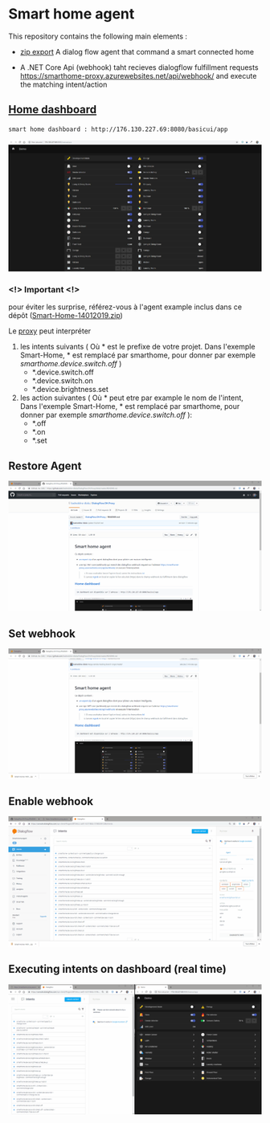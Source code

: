 # Smart home agent

This repository contains the following main elements :

- [zip export](https://github.com/badreddine-dlaila/DialogFlow.OH.Proxy/raw/master/Smart-Home-14012019.zip) A dialog flow agent that command a smart connected home

- A .NET Core Api (webhook) taht recieves dialogflow fulfillment requests https://smarthome-proxy.azurewebsites.net/api/webhook/ and execute the matching intent/action

## [Home dashboard](http://176.130.227.69:8080/basicui/app)

    smart home dashboard : http://176.130.227.69:8080/basicui/app

![openhab dashboard](Images/B5CDAA9F-1D8F-4796-854B-252E93298229.jpg)

### <!> Important <!>
pour éviter les surprise, référez-vous à l'agent example inclus dans ce dépôt ([Smart-Home-14012019.zip](https://github.com/badreddine-dlaila/DialogFlow.OH.Proxy/raw/master/Smart-Home-14012019.zip))

Le [proxy](https://smarthome-proxy.azurewebsites.net/api/info) peut interpréter
1. les intents suivants ( Où * est le prefixe de votre projet. Dans l'exemple Smart-Home, * est remplacé par smarthome, pour donner par exemple *smarthome.device.switch.off* )
    - *.device.switch.off
    - *.device.switch.on
    - *.device.brightness.set
 2. les action suivantes ( Où * peut etre par example le nom de l'intent, Dans l'exemple Smart-Home, * est remplacé par smarthome, pour donner par exemple *smarthome.device.switch.off* ):
    - *.off
    - *.on
    - *.set

## Restore Agent
![Restore Agent](Images/resore_agent.gif)
## Set webhook
![Set webhhok](Images/set_webhhok.gif)
## Enable webhook
![Enable webhhok](Images/enable_webhhok_call.gif)
## Executing intents on dashboard (real time)
![Executing intents](Images/executing_intents.gif)
    
 



